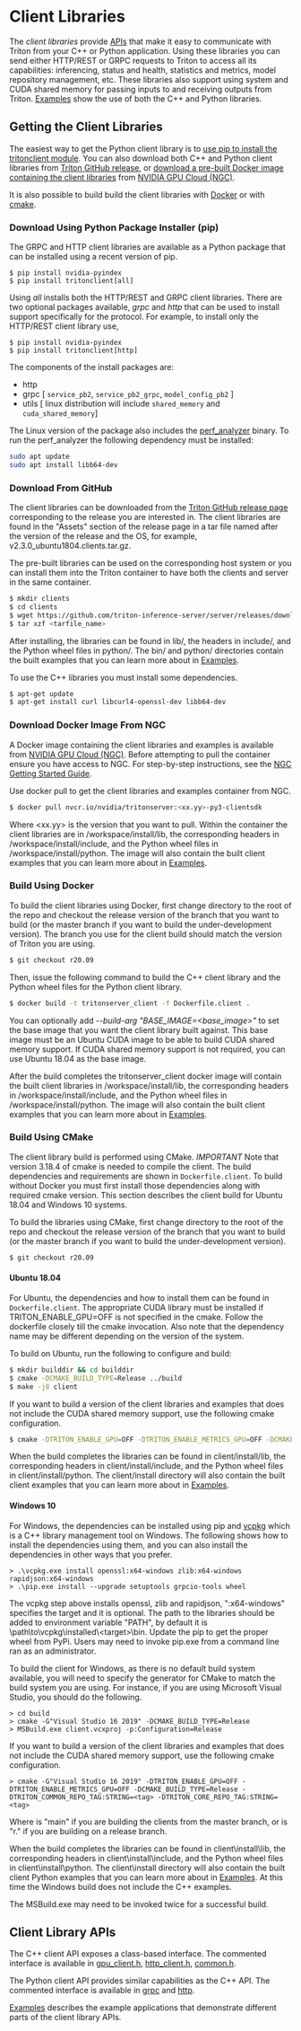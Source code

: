 <!--
# Copyright (c) 2018-2020, NVIDIA CORPORATION. All rights reserved.
#
# Redistribution and use in source and binary forms, with or without
# modification, are permitted provided that the following conditions
# are met:
#  * Redistributions of source code must retain the above copyright
#    notice, this list of conditions and the following disclaimer.
#  * Redistributions in binary form must reproduce the above copyright
#    notice, this list of conditions and the following disclaimer in the
#    documentation and/or other materials provided with the distribution.
#  * Neither the name of NVIDIA CORPORATION nor the names of its
#    contributors may be used to endorse or promote products derived
#    from this software without specific prior written permission.
#
# THIS SOFTWARE IS PROVIDED BY THE COPYRIGHT HOLDERS ``AS IS'' AND ANY
# EXPRESS OR IMPLIED WARRANTIES, INCLUDING, BUT NOT LIMITED TO, THE
# IMPLIED WARRANTIES OF MERCHANTABILITY AND FITNESS FOR A PARTICULAR
# PURPOSE ARE DISCLAIMED.  IN NO EVENT SHALL THE COPYRIGHT OWNER OR
# CONTRIBUTORS BE LIABLE FOR ANY DIRECT, INDIRECT, INCIDENTAL, SPECIAL,
# EXEMPLARY, OR CONSEQUENTIAL DAMAGES (INCLUDING, BUT NOT LIMITED TO,
# PROCUREMENT OF SUBSTITUTE GOODS OR SERVICES; LOSS OF USE, DATA, OR
# PROFITS; OR BUSINESS INTERRUPTION) HOWEVER CAUSED AND ON ANY THEORY
# OF LIABILITY, WHETHER IN CONTRACT, STRICT LIABILITY, OR TORT
# (INCLUDING NEGLIGENCE OR OTHERWISE) ARISING IN ANY WAY OUT OF THE USE
# OF THIS SOFTWARE, EVEN IF ADVISED OF THE POSSIBILITY OF SUCH DAMAGE.
-->

# Client Libraries

The *client libraries* provide [APIs](#client-library-apis) that make
it easy to communicate with Triton from your C++ or Python
application. Using these libraries you can send either HTTP/REST or
GRPC requests to Triton to access all its capabilities: inferencing,
status and health, statistics and metrics, model repository
management, etc. These libraries also support using system and CUDA
shared memory for passing inputs to and receiving outputs from
Triton. [Examples](client_examples.md) show the use of both the C++ and Python
libraries.

## Getting the Client Libraries

The easiest way to get the Python client library is to [use pip to
install the tritonclient
module](#download-using-python-package-installer-pip). You can also
download both C++ and Python client libraries from [Triton GitHub
release](#download-from-github), or [download a pre-built Docker image
containing the client libraries](#download-docker-image-from-ngc) from
[NVIDIA GPU Cloud (NGC)](https://ngc.nvidia.com).

It is also possible to build build the client libraries with
[Docker](#build-using-docker) or with [cmake](#build-using-docker).

### Download Using Python Package Installer (pip)

The GRPC and HTTP client libraries are available as a Python package
that can be installed using a recent version of pip.

```
$ pip install nvidia-pyindex
$ pip install tritonclient[all]
```

Using *all* installs both the HTTP/REST and GRPC client
libraries. There are two optional packages available, *grpc* and
*http* that can be used to install support specifically for the
protocol. For example, to install only the HTTP/REST client library
use,

```
$ pip install nvidia-pyindex
$ pip install tritonclient[http]
```

The components of the install packages are:

* http
* grpc [ `service_pb2`, `service_pb2_grpc`, `model_config_pb2` ]
* utils [ linux distribution will include `shared_memory` and `cuda_shared_memory`]

The Linux version of the package also includes the
[perf_analyzer](perf_analyzer.md) binary. To run the perf_analyzer the following dependency must be installed:

```bash
sudo apt update
sudo apt install libb64-dev
```

### Download From GitHub

The client libraries can be downloaded from the [Triton GitHub release
page](https://github.com/triton-inference-server/server/releases)
corresponding to the release you are interested in. The client
libraries are found in the "Assets" section of the release page in a
tar file named after the version of the release and the OS, for
example, v2.3.0_ubuntu1804.clients.tar.gz.

The pre-built libraries can be used on the corresponding host system
or you can install them into the Triton container to have both the
clients and server in the same container.

```bash
$ mkdir clients
$ cd clients
$ wget https://github.com/triton-inference-server/server/releases/download/<tarfile_path>
$ tar xzf <tarfile_name>
```

After installing, the libraries can be found in lib/, the headers in
include/, and the Python wheel files in python/. The bin/ and python/
directories contain the built examples that you can learn more about
in [Examples](client_examples.md).

To use the C++ libraries you must install some dependencies.

```bash
$ apt-get update
$ apt-get install curl libcurl4-openssl-dev libb64-dev
```

### Download Docker Image From NGC

A Docker image containing the client libraries and examples is
available from [NVIDIA GPU Cloud
(NGC)](https://ngc.nvidia.com). Before attempting to pull the
container ensure you have access to NGC.  For step-by-step
instructions, see the [NGC Getting Started
Guide](http://docs.nvidia.com/ngc/ngc-getting-started-guide/index.html).

Use docker pull to get the client libraries and examples container
from NGC.

```bash
$ docker pull nvcr.io/nvidia/tritonserver:<xx.yy>-py3-clientsdk
```

Where <xx.yy> is the version that you want to pull. Within the
container the client libraries are in /workspace/install/lib, the
corresponding headers in /workspace/install/include, and the Python
wheel files in /workspace/install/python. The image will also contain
the built client examples that you can learn more about in
[Examples](client_examples.md).

### Build Using Docker

To build the client libraries using Docker, first change directory to
the root of the repo and checkout the release version of the branch
that you want to build (or the master branch if you want to build the
under-development version). The branch you use for the client build
should match the version of Triton you are using.

```bash
$ git checkout r20.09
```

Then, issue the following command to build the C++ client library and
the Python wheel files for the Python client library.

```bash
$ docker build -t tritonserver_client -f Dockerfile.client .
```

You can optionally add *--build-arg "BASE_IMAGE=<base_image>"* to set
the base image that you want the client library built against. This
base image must be an Ubuntu CUDA image to be able to build CUDA
shared memory support. If CUDA shared memory support is not required,
you can use Ubuntu 18.04 as the base image.

After the build completes the tritonserver_client docker image will
contain the built client libraries in /workspace/install/lib, the
corresponding headers in /workspace/install/include, and the Python
wheel files in /workspace/install/python. The image will also contain
the built client examples that you can learn more about in
[Examples](client_examples.md).

### Build Using CMake

The client library build is performed using CMake. *IMPORTANT*
Note that version 3.18.4 of cmake is needed to compile the
client. The build dependencies and requirements are shown in
`Dockerfile.client`. To build without Docker you must first
install those dependencies along with required cmake version.
This section describes the client build for Ubuntu 18.04 and
Windows 10 systems.

To build the libraries using CMake, first change directory to the root
of the repo and checkout the release version of the branch that you
want to build (or the master branch if you want to build the
under-development version).

```bash
$ git checkout r20.09
```

#### Ubuntu 18.04

For Ubuntu, the dependencies and how to install them can be found in
`Dockerfile.client`. The appropriate CUDA library must be installed
if TRITON_ENABLE_GPU=OFF is not specified in the cmake. Follow the
dockerfile closely till the cmake invocation. Also note that
the dependency name may be different depending on the version of the
system.

To build on Ubuntu, run the following to configure and build:

```bash
$ mkdir builddir && cd builddir
$ cmake -DCMAKE_BUILD_TYPE=Release ../build
$ make -j8 client
```

If you want to build a version of the client libraries and examples
that does not include the CUDA shared memory support, use the
following cmake configuration.

```bash
$ cmake -DTRITON_ENABLE_GPU=OFF -DTRITON_ENABLE_METRICS_GPU=OFF -DCMAKE_BUILD_TYPE=Release ../build
```

When the build completes the libraries can be found in
client/install/lib, the corresponding headers in
client/install/include, and the Python wheel files in
client/install/python. The client/install directory will also contain
the built client examples that you can learn more about in
[Examples](client_examples.md).

#### Windows 10

For Windows, the dependencies can be installed using pip and
[vcpkg](https://github.com/Microsoft/vcpkg) which is a C++ library
management tool on Windows. The following shows how to install the
dependencies using them, and you can also install the dependencies in
other ways that you prefer.

```
> .\vcpkg.exe install openssl:x64-windows zlib:x64-windows rapidjson:x64-windows
> .\pip.exe install --upgrade setuptools grpcio-tools wheel
```

The vcpkg step above installs openssl, zlib and rapidjson,
":x64-windows" specifies the target and it is optional. The path to
the libraries should be added to environment variable "PATH", by
default it is \path\to\vcpkg\installed\\\<target>\bin. Update the
pip to get the proper wheel from PyPi. Users may need to invoke
pip.exe from a command line ran as an administrator.

To build the client for Windows, as there is no default
build system available, you will need to specify the generator for
CMake to match the build system you are using. For instance, if you
are using Microsoft Visual Studio, you should do the following.

```
> cd build
> cmake -G"Visual Studio 16 2019" -DCMAKE_BUILD_TYPE=Release
> MSBuild.exe client.vcxproj -p:Configuration=Release
```

If you want to build a version of the client libraries and examples
that does not include the CUDA shared memory support, use the
following cmake configuration.

```
> cmake -G"Visual Studio 16 2019" -DTRITON_ENABLE_GPU=OFF -DTRITON_ENABLE_METRICS_GPU=OFF -DCMAKE_BUILD_TYPE=Release -DTRITON_COMMON_REPO_TAG:STRING=<tag> -DTRITON_CORE_REPO_TAG:STRING=<tag>

```

Where <tag> is "main" if you are building the clients from the master
branch, or <tag> is "r<x>.<y>" if you are building on a release
branch.

When the build completes the libraries can be found in
client\install\lib, the corresponding headers in
client\install\include, and the Python wheel files in
client\install\python. The client\install directory will also contain
the built client Python examples that you can learn more about in
[Examples](client_examples.md). At this time the Windows build does
not include the C++ examples.

The MSBuild.exe may need to be invoked twice for a successful build.

## Client Library APIs

The C++ client API exposes a class-based interface. The commented
interface is available in
[gpu_client.h](../src/clients/c%2B%2B/library/grpc_client.h.in),
[http_client.h](../src/clients/c%2B%2B/library/http_client.h.in),
[common.h](../src/clients/c%2B%2B/library/common.h).

The Python client API provides similar capabilities as the C++
API. The commented interface is available in
[grpc](../src/clients/python/library/tritonclient/grpc/__init__.py)
and
[http](../src/clients/python/library/tritonclient/http/__init__.py).

[Examples](client_examples.md) describes the example applications that
demonstrate different parts of the client library APIs.
